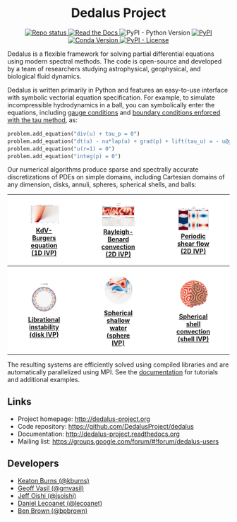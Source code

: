 <!-- Title -->
<h1 align="center">
  Dedalus Project
</h1>

<!-- Information badges -->
<p align="center">
  <a href="https://www.repostatus.org/#active">
    <img alt="Repo status" src="https://www.repostatus.org/badges/latest/active.svg" />
  </a>
  <a href="http://dedalus-project.readthedocs.org">
    <img alt="Read the Docs" src="https://img.shields.io/readthedocs/dedalus-project">
  </a>
    <img alt="PyPI - Python Version" src="https://img.shields.io/pypi/pyversions/dedalus">
  <a href="https://pypi.org/project/dedalus/">
    <img alt="PyPI" src="https://img.shields.io/pypi/v/dedalus">
  </a>
  <a href="https://github.com/conda-forge/dedalus-feedstock">
  <img alt="Conda Version" src="https://img.shields.io/conda/vn/conda-forge/dedalus">
  </a>
  <a href="https://www.gnu.org/licenses/gpl-3.0.en.html">
    <img alt="PyPI - License" src="https://img.shields.io/pypi/l/dedalus">
  </a>
</p>

Dedalus is a flexible framework for solving partial differential equations using modern spectral methods.
The code is open-source and developed by a team of researchers studying astrophysical, geophysical, and biological fluid dynamics.

Dedalus is written primarily in Python and features an easy-to-use interface with symbolic vectorial equation specification.
For example, to simulate incompressible hydrodynamics in a ball, you can symbolically enter the equations, including [gauge conditions](https://dedalus-project.readthedocs.io/en/latest/pages/gauge_conditions.html) and [boundary conditions enforced with the tau method](https://dedalus-project.readthedocs.io/en/latest/pages/tau_method.html), as:

```python
problem.add_equation("div(u) + tau_p = 0")
problem.add_equation("dt(u) - nu*lap(u) + grad(p) + lift(tau_u) = - u@grad(u)")
problem.add_equation("u(r=1) = 0")
problem.add_equation("integ(p) = 0")
```

Our numerical algorithms produce sparse and spectrally accurate discretizations of PDEs on simple domains, including Cartesian domains of any dimension, disks, annuli, spheres, spherical shells, and balls:

<table style="background-color:#FFFFFF;">
  <tr>
    <th width="25%">
      <a href="https://dedalus-project.readthedocs.io/en/latest/pages/examples/ivp_1d_kdv_burgers.html">
        <figure>
          <img src="docs/pages/examples/images/kdv_burgers.png">
          <figcaption>KdV-Burgers equation (1D IVP)</figcaption>
        </figure>
      </a>
    </th>
    <th width="25%">
      <a href="https://dedalus-project.readthedocs.io/en/latest/pages/examples/ivp_2d_rayleigh_benard.html">
        <figure>
          <img src="docs/pages/examples/images/rayleigh_benard.png">
          <figcaption>Rayleigh-Benard convection (2D IVP)</figcaption>
        </figure>
      </a>
    </th>
    <th width="25%">
      <a href="https://dedalus-project.readthedocs.io/en/latest/pages/examples/ivp_2d_shear_flow.html">
        <figure>
            <img src="docs/pages/examples/images/shear_flow.png">
            <figcaption>Periodic shear flow (2D IVP)</figcaption>
        </figure>
      </a>
    </th>
    <th width="25%">
      <a href="https://dedalus-project.readthedocs.io/en/latest/pages/examples/lbvp_2d_poisson.html">
        <figure>
            <img src="docs/pages/examples/images/poisson.png">
            <figcaption>Poisson equation (2D LBVP)</figcaption>
        </figure>
      </a>
    </th>
  </tr>
  <tr>
    <th width="25%">
      <a href="https://dedalus-project.readthedocs.io/en/latest/pages/examples/ivp_disk_libration.html">
        <figure>
          <img src="docs/pages/examples/images/libration.png">
          <figcaption>Librational instability (disk IVP)</figcaption>
        </figure>
      </a>
    </th>
    <th width="25%">
      <a href="https://dedalus-project.readthedocs.io/en/latest/pages/examples/ivp_sphere_shallow_water.html">
        <figure>
          <img src="docs/pages/examples/images/shallow_water.png">
          <figcaption>Spherical shallow water (sphere IVP)</figcaption>
        </figure>
      </a>
    </th>
    <th width="25%">
      <a href="https://dedalus-project.readthedocs.io/en/latest/pages/examples/ivp_shell_convection.html">
        <figure>
            <img src="docs/pages/examples/images/shell_convection.png">
            <figcaption>Spherical shell convection (shell IVP)</figcaption>
        </figure>
      </a>
    </th>
    <th width="25%">
      <a href="https://dedalus-project.readthedocs.io/en/latest/pages/examples/ivp_ball_internally_heated_convection.html">
        <figure>
            <img src="docs/pages/examples/images/internally_heated_convection.png">
            <figcaption>Internally heated convection (ball IVP)</figcaption>
        </figure>
      </a>
    </th>
  </tr>
</table>

The resulting systems are efficiently solved using compiled libraries and are automatically parallelized using MPI.
See the [documentation](http://dedalus-project.readthedocs.org) for tutorials and additional examples.

## Links

* Project homepage: <http://dedalus-project.org>
* Code repository: <https://github.com/DedalusProject/dedalus>
* Documentation: <http://dedalus-project.readthedocs.org>
* Mailing list: <https://groups.google.com/forum/#!forum/dedalus-users>

## Developers

* [Keaton Burns (@kburns)](https://github.com/kburns)
* [Geoff Vasil (@gmvasil)](https://github.com/geoffvasil)
* [Jeff Oishi (@jsoishi)](https://github.com/jsoishi)
* [Daniel Lecoanet (@lecoanet)](https://github.com/lecoanet/)
* [Ben Brown (@bpbrown)](https://github.com/bpbrown)
